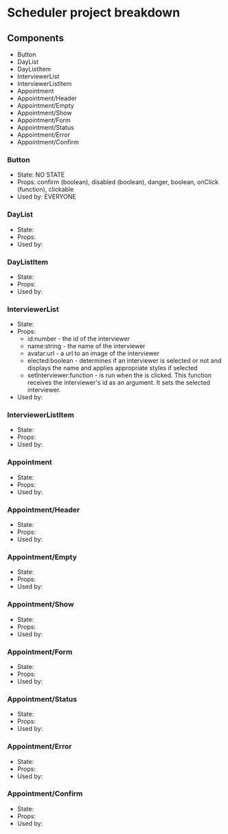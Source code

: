 # Scheduler project breakdown

## Components

- Button
- DayList
- DayListItem
- InterviewerList
- InterviewerListItem
- Appointment
- Appointment/Header
- Appointment/Empty
- Appointment/Show
- Appointment/Form
- Appointment/Status
- Appointment/Error
- Appointment/Confirm

### Button

- State: NO STATE
- Props: confirm (boolean), disabled (boolean), danger, boolean, onClick (function), clickable
- Used by: EVERYONE

### DayList

- State:
- Props:
- Used by:

### DayListItem

- State:
- Props:
- Used by:

### InterviewerList

- State:
- Props: 
  * id:number - the id of the interviewer
  * name:string - the name of the interviewer
  * avatar:url - a url to an image of the interviewer
  * elected:boolean - determines if an interviewer is selected or not and displays the name and applies appropriate styles if selected
  * setInterviewer:function - is run when the <InterviewerListItem> is clicked. This function receives the interviewer's id as an argument. It sets the selected interviewer.
- Used by:

### InterviewerListItem

- State:
- Props:
- Used by:

### Appointment

- State:
- Props:
- Used by:

### Appointment/Header

- State:
- Props:
- Used by:

### Appointment/Empty

- State:
- Props:
- Used by:

### Appointment/Show

- State:
- Props:
- Used by:

### Appointment/Form

- State:
- Props:
- Used by:

### Appointment/Status

- State:
- Props:
- Used by:

### Appointment/Error

- State:
- Props:
- Used by:

### Appointment/Confirm

- State:
- Props:
- Used by:
